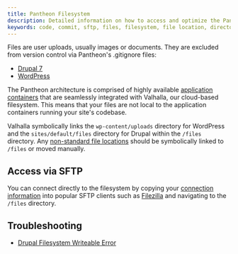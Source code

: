 ```yaml
---
title: Pantheon Filesystem
description: Detailed information on how to access and optimize the Pantheon filesystem.
keywords: code, commit, sftp, files, filesystem, file location, directory location, directory, codebase
---
```

Files are user uploads, usually images or documents. They are excluded from version control via Pantheon's .gitignore files:

- [Drupal 7](https://github.com/pantheon-systems/drops-7/blob/master/.gitignore)
- [WordPress](https://github.com/pantheon-systems/WordPress/blob/master/.gitignore)

The Pantheon architecture is comprised of highly available [application containers](/docs/articles/sites/all-about-application-containers/) that are seamlessly integrated with Valhalla, our cloud-based filesystem. This means that your files are not local to the application containers running your site's codebase.

Valhalla symbolically links the `wp-content/uploads` directory for WordPress and the `sites/default/files` directory for Drupal within the `/files` directory. Any [non-standard file locations](/docs/articles/sites/files/non-standard-files-locations/) should be symbolically linked to `/files` or moved manually.

## Access via SFTP
You can connect directly to the filesystem by copying your [connection information](/docs/articles/sites/code/developing-directly-with-sftp-mode/#sftp-connection-information) into popular SFTP clients such as [Filezilla](/docs/articles/local/filezilla/) and navigating to the `/files` directory.
## Troubleshooting

- [Drupal Filesystem Writeable Error](/docs/articles/sites/files/filesystem-faqs/)
